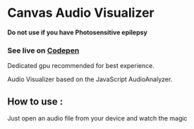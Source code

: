 # Canvas Audio Visualizer

**Do not use if you have Photosensitive epilepsy**

### See live on **[Codepen](https://yadpe.github.io/CanvasAudioVisualizer/)** 

Dedicated gpu recommended for best experience.


Audio Visualizer based on the JavaScript AudioAnalyzer.

## How to use :

Just open an audio file from your device and watch the magic
